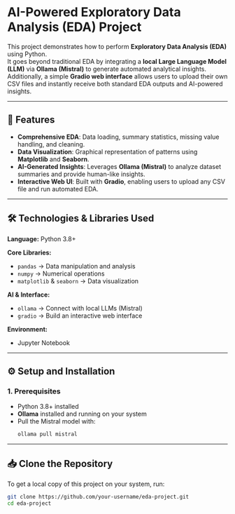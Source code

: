 # AI-Powered Exploratory Data Analysis (EDA) Project

This project demonstrates how to perform **Exploratory Data Analysis (EDA)** using Python.  
It goes beyond traditional EDA by integrating a **local Large Language Model (LLM)** via **Ollama (Mistral)** to generate automated analytical insights.  
Additionally, a simple **Gradio web interface** allows users to upload their own CSV files and instantly receive both standard EDA outputs and AI-powered insights.

---

## 🚀 Features
- **Comprehensive EDA**: Data loading, summary statistics, missing value handling, and cleaning.  
- **Data Visualization**: Graphical representation of patterns using **Matplotlib** and **Seaborn**.  
- **AI-Generated Insights**: Leverages **Ollama (Mistral)** to analyze dataset summaries and provide human-like insights.  
- **Interactive Web UI**: Built with **Gradio**, enabling users to upload any CSV file and run automated EDA.  

---

## 🛠️ Technologies & Libraries Used
**Language:** Python 3.8+  

**Core Libraries:**  
- `pandas` → Data manipulation and analysis  
- `numpy` → Numerical operations  
- `matplotlib` & `seaborn` → Data visualization  

**AI & Interface:**  
- `ollama` → Connect with local LLMs (Mistral)  
- `gradio` → Build an interactive web interface  

**Environment:**  
- Jupyter Notebook  

---

## ⚙️ Setup and Installation

### 1. Prerequisites
- Python 3.8+ installed  
- **Ollama** installed and running on your system  
- Pull the Mistral model with:
  ```bash
  ollama pull mistral

---

## 📥 Clone the Repository
To get a local copy of this project on your system, run:
```bash
git clone https://github.com/your-username/eda-project.git
cd eda-project

